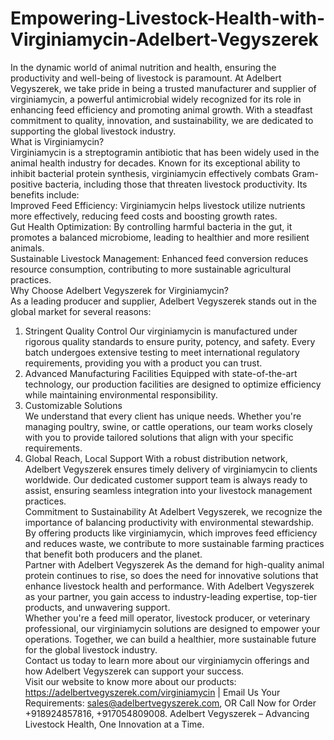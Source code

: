 # Empowering-Livestock-Health-with-Virginiamycin-Adelbert-Vegyszerek
In the dynamic world of animal nutrition and health, ensuring the productivity and well-being of livestock is paramount. At Adelbert Vegyszerek, we take pride in being a trusted manufacturer and supplier of virginiamycin, a powerful antimicrobial widely recognized for its role in enhancing feed efficiency and promoting animal growth. With a steadfast commitment to quality, innovation, and sustainability, we are dedicated to supporting the global livestock industry.  
 What is Virginiamycin?  
Virginiamycin is a streptogramin antibiotic that has been widely used in the animal health industry for decades. Known for its exceptional ability to inhibit bacterial protein synthesis, virginiamycin effectively combats Gram-positive bacteria, including those that threaten livestock productivity. Its benefits include:  
Improved Feed Efficiency: Virginiamycin helps livestock utilize nutrients more effectively, reducing feed costs and boosting growth rates.  
Gut Health Optimization: By controlling harmful bacteria in the gut, it promotes a balanced microbiome, leading to healthier and more resilient animals.  
Sustainable Livestock Management: Enhanced feed conversion reduces resource consumption, contributing to more sustainable agricultural practices.  
Why Choose Adelbert Vegyszerek for Virginiamycin?  
As a leading producer and supplier, Adelbert Vegyszerek stands out in the global market for several reasons:  
1. Stringent Quality Control
Our virginiamycin is manufactured under rigorous quality standards to ensure purity, potency, and safety. Every batch undergoes extensive testing to meet international regulatory requirements, providing you with a product you can trust.  
2. Advanced Manufacturing Facilities
Equipped with state-of-the-art technology, our production facilities are designed to optimize efficiency while maintaining environmental responsibility.  
3. Customizable Solutions  
We understand that every client has unique needs. Whether you're managing poultry, swine, or cattle operations, our team works closely with you to provide tailored solutions that align with your specific requirements.  
4. Global Reach, Local Support
With a robust distribution network, Adelbert Vegyszerek ensures timely delivery of virginiamycin to clients worldwide. Our dedicated customer support team is always ready to assist, ensuring seamless integration into your livestock management practices.  
Commitment to Sustainability
At Adelbert Vegyszerek, we recognize the importance of balancing productivity with environmental stewardship. By offering products like virginiamycin, which improves feed efficiency and reduces waste, we contribute to more sustainable farming practices that benefit both producers and the planet.  
Partner with Adelbert Vegyszerek
As the demand for high-quality animal protein continues to rise, so does the need for innovative solutions that enhance livestock health and performance. With Adelbert Vegyszerek as your partner, you gain access to industry-leading expertise, top-tier products, and unwavering support.  
Whether you're a feed mill operator, livestock producer, or veterinary professional, our virginiamycin solutions are designed to empower your operations. Together, we can build a healthier, more sustainable future for the global livestock industry.  
Contact us today to learn more about our virginiamycin offerings and how Adelbert Vegyszerek can support your success.  
Visit our website to know more about our products: https://adelbertvegyszerek.com/virginiamycin | Email Us Your Requirements: sales@adelbertvegyszerek.com, OR Call Now for Order +918924857816, +917054809008.
Adelbert Vegyszerek – Advancing Livestock Health, One Innovation at a Time.
